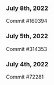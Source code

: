 ### July 8th, 2022

Commit #160394

### July 5th, 2022

Commit #314353


### July 4th, 2022

Commit #72281
